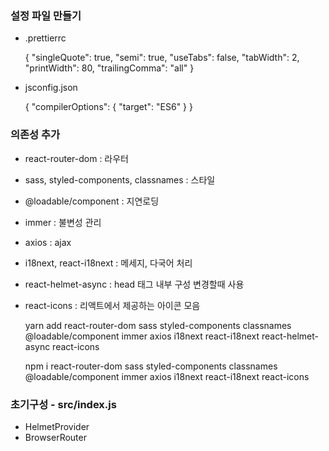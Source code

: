 ### 설정 파일 만들기

- .prettierrc

  {
  "singleQuote": true,
  "semi": true,
  "useTabs": false,
  "tabWidth": 2,
  "printWidth": 80,
  "trailingComma": "all"
  }

- jsconfig.json

    {
      "compilerOptions": {
      "target": "ES6"
      }
    }

### 의존성 추가

- react-router-dom : 라우터
- sass, styled-components, classnames : 스타일
- @loadable/component : 지연로딩
- immer : 불변성 관리
- axios : ajax
- i18next, react-i18next : 메세지, 다국어 처리
- react-helmet-async : head 태그 내부 구성 변경할때 사용
- react-icons : 리액트에서 제공하는 아이콘 모음

    yarn add react-router-dom sass styled-components classnames @loadable/component immer axios i18next react-i18next react-helmet-async react-icons

    npm i react-router-dom sass styled-components classnames @loadable/component immer axios i18next react-i18next react-icons

### 초기구성 - src/index.js
- HelmetProvider
- BrowserRouter

